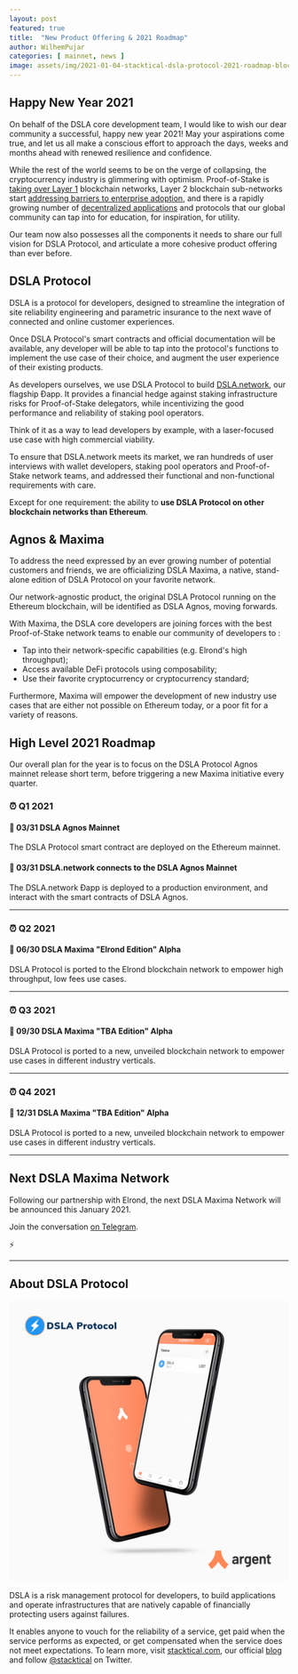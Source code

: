 ```yaml
---
layout: post
featured: true
title:  "New Product Offering & 2021 Roadmap"
author: WilhemPujar
categories: [ mainnet, news ]
image: assets/img/2021-01-04-stacktical-dsla-protocol-2021-roadmap-blockchain-cryptocurrency-itsm-sla-fintech-legaltech-insurtech.jpg
---
```


## Happy New Year 2021

On behalf of the DSLA core development team, I would like to wish our dear community a successful, happy new year 2021! May your aspirations come true, and let us all make a conscious effort to approach the days, weeks and months ahead with renewed resilience and confidence. 

While the rest of the world seems to be on the verge of collapsing, the cryptocurrency industry is glimmering with optimism. Proof-of-Stake is [taking over Layer 1](https://www.stakingrewards.com/) blockchain networks, Layer 2 blockchain sub-networks start [addressing barriers to enterprise adoption](https://entethalliance.org/how-ethereum-layer-2-scaling-solutions-address-barriers-to-enterprises-building-on-mainnet/), and there is a rapidly growing number of [decentralized applications](https://1inch.exchange/#/ETH/DSLA) and protocols that our global community can tap into for education, for inspiration, for utility.

Our team now also possesses all the components it needs to share our full vision for DSLA Protocol, and articulate a more cohesive product offering than ever before.

## DSLA Protocol

DSLA is a protocol for developers, designed to streamline the integration of site reliability engineering and parametric insurance to the next wave of connected and online customer experiences. 

Once DSLA Protocol's smart contracts and official documentation will be available, any developer will be able to tap into the protocol's functions to implement the use case of their choice, and augment the user experience of their existing products.

As developers ourselves, we use DSLA Protocol to build [DSLA.network](http://dsla.network/), our flagship Ðapp. It provides a financial hedge against staking infrastructure risks for Proof-of-Stake delegators, while incentivizing the good performance and reliability of staking pool operators.

Think of it as a way to lead developers by example, with a laser-focused use case with high commercial viability.

To ensure that DSLA.network meets its market, we ran hundreds of user interviews with wallet developers, staking pool operators and Proof-of-Stake network teams, and addressed their functional and non-functional requirements with care.

Except for one requirement: the ability to **use DSLA Protocol on other blockchain networks than Ethereum**.

## Agnos & Maxima

To address the need expressed by an ever growing number of potential customers and friends, we are officializing DSLA Maxima, a native, stand-alone edition of DSLA Protocol on your favorite network.

Our network-agnostic product, the original DSLA Protocol running on the Ethereum blockchain, will be identified as DSLA Agnos, moving forwards.

With Maxima, the DSLA core developers are joining forces with the best Proof-of-Stake network teams to enable our community of developers to :  

- Tap into their network-specific capabilities (e.g. Elrond's high throughput);
- Access available DeFi protocols using composability;
- Use their favorite cryptocurrency or cryptocurrency standard;

Furthermore, Maxima will empower the development of new industry use cases that are either not possible on Ethereum today, or a poor fit for a variety of reasons.

## High Level 2021 Roadmap

Our overall plan for the year is to focus on the DSLA Protocol Agnos mainnet release short term, before triggering a new Maxima initiative every quarter.

### ⏰ Q1 2021  

#### 🔸 **03/31** DSLA Agnos Mainnet

The DSLA Protocol smart contract are deployed on the Ethereum mainnet.

#### 🔸 **03/31** DSLA.network connects to the DSLA Agnos Mainnet

The DSLA.network Ðapp is deployed to a production environment, and interact with the smart contracts of DSLA Agnos.

___


### ⏰ Q2 2021  

#### 🔸 **06/30** DSLA Maxima "Elrond Edition" Alpha  

DSLA Protocol is ported to the Elrond blockchain network to empower high throughput, low fees use cases.

___

### ⏰ Q3 2021  

#### 🔸 **09/30** DSLA Maxima "TBA Edition" Alpha  

DSLA Protocol is ported to a new, unveiled blockchain network to empower use cases in different industry verticals.


___

### ⏰ Q4 2021

#### 🔸 **12/31** DSLA Maxima "TBA Edition" Alpha

DSLA Protocol is ported to a new, unveiled blockchain network to empower use cases in different industry verticals.


___


## Next DSLA Maxima Network

Following our partnership with Elrond, the next DSLA Maxima Network will be announced this January 2021.

Join the conversation [on Telegram](https://t.me/stacktical).

⚡️  

___


## About DSLA Protocol

[![DSLA Network, the flagship application of DSLA Protocol, a risk management protocol for developers](/assets/img/2020-08-26-dsla-token-available-on-Argent-keyless-wallet-screenshot.jpg)](https://dsla.network)

DSLA is a risk management protocol for developers, to build applications and operate infrastructures that are natively capable of financially protecting users against failures.

It enables anyone to vouch for the reliability of a service, get paid when the service performs as expected, or get compensated when the service does not meet expectations.
To learn more, visit [stacktical.com](https://stacktical.com), our official [blog](https://blog.stacktical.com) and follow [@stacktical](https://twitter.com/Stacktical) on Twitter.

